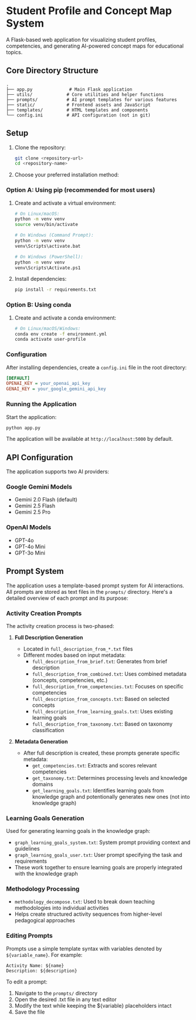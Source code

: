 # Student Profile and Concept Map System

A Flask-based web application for visualizing student profiles, competencies, and generating AI-powered concept maps for educational topics.

## Core Directory Structure

```
.
├── app.py              # Main Flask application
├── utils/             # Core utilities and helper functions
├── prompts/           # AI prompt templates for various features
├── static/            # Frontend assets and JavaScript
├── templates/         # HTML templates and components
└── config.ini         # API configuration (not in git)
```

## Setup

1. Clone the repository:
   ```bash
   git clone <repository-url>
   cd <repository-name>
   ```

2. Choose your preferred installation method:

### Option A: Using pip (recommended for most users)

1. Create and activate a virtual environment:
   ```bash
   # On Linux/macOS:
   python -m venv venv
   source venv/bin/activate

   # On Windows (Command Prompt):
   python -m venv venv
   venv\Scripts\activate.bat

   # On Windows (PowerShell):
   python -m venv venv
   venv\Scripts\Activate.ps1
   ```

2. Install dependencies:
   ```bash
   pip install -r requirements.txt
   ```

### Option B: Using conda

1. Create and activate a conda environment:
   ```bash
   # On Linux/macOS/Windows:
   conda env create -f environment.yml
   conda activate user-profile
   ```

### Configuration

After installing dependencies, create a `config.ini` file in the root directory:
```ini
[DEFAULT]
OPENAI_KEY = your_openai_api_key
GENAI_KEY = your_google_gemini_api_key
```

### Running the Application

Start the application:
```bash
python app.py
```

The application will be available at `http://localhost:5000` by default.

## API Configuration

The application supports two AI providers:

### Google Gemini Models
- Gemini 2.0 Flash (default)
- Gemini 2.5 Flash
- Gemini 2.5 Pro

### OpenAI Models
- GPT-4o
- GPT-4o Mini
- GPT-3o Mini

## Prompt System

The application uses a template-based prompt system for AI interactions. All prompts are stored as text files in the `prompts/` directory. Here's a detailed overview of each prompt and its purpose:

### Activity Creation Prompts

The activity creation process is two-phased:

1. **Full Description Generation**
   - Located in `full_description_from_*.txt` files
   - Different modes based on input metadata:
     - `full_description_from_brief.txt`: Generates from brief description
     - `full_description_from_combined.txt`: Uses combined metadata (concepts, competencies, etc.)
     - `full_description_from_competencies.txt`: Focuses on specific competencies
     - `full_description_from_concepts.txt`: Based on selected concepts
     - `full_description_from_learning_goals.txt`: Uses existing learning goals
     - `full_description_from_taxonomy.txt`: Based on taxonomy classification

2. **Metadata Generation**
   - After full description is created, these prompts generate specific metadata:
     - `get_competencies.txt`: Extracts and scores relevant competencies
     - `get_taxonomy.txt`: Determines processing levels and knowledge domains
     - `get_learning_goals.txt`: Identifies learning goals from knowledge graph and potentionally generates new ones (not into knowledge graph)

### Learning Goals Generation

Used for generating learning goals in the knowledge graph:
- `graph_learning_goals_system.txt`: System prompt providing context and guidelines
- `graph_learning_goals_user.txt`: User prompt specifying the task and requirements
- These work together to ensure learning goals are properly integrated with the knowledge graph

### Methodology Processing

- `methodology_decompose.txt`: Used to break down teaching methodologies into individual activities
- Helps create structured activity sequences from higher-level pedagogical approaches

### Editing Prompts

Prompts use a simple template syntax with variables denoted by `${variable_name}`. For example:

```
Activity Name: ${name}
Description: ${description}
```

To edit a prompt:

1. Navigate to the `prompts/` directory
2. Open the desired .txt file in any text editor
3. Modify the text while keeping the ${variable} placeholders intact
4. Save the file